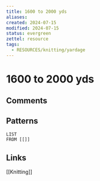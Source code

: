 ```yaml
---
title: 1600 to 2000 yds
aliases: 
created: 2024-07-15
modified: 2024-07-15
status: evergreen
zettel: resource
tags:
  - RESOURCES/knitting/yardage
---
```

# 1600 to 2000 yds
## Comments

## Patterns
```dataview
LIST
FROM [[]]
```
## Links
[[Knitting]]